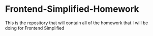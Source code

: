 # Frontend-Simplified-Homework
This is the repository that will contain all of the homework that I will be doing for Frontend Simplified
